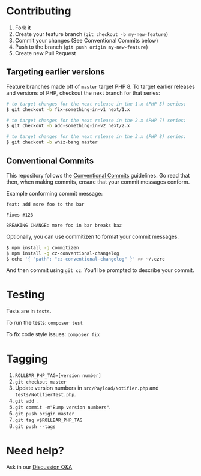 # Contributing

1. Fork it
1. Create your feature branch (`git checkout -b my-new-feature`)
1. Commit your changes (See Conventional Commits below)
1. Push to the branch (`git push origin my-new-feature`)
1. Create new Pull Request

## Targeting earlier versions

Feature branches made off of `master` target PHP 8. To target earlier
releases and versions of PHP, checkout the next branch for that series:

```sh
# to target changes for the next release in the 1.x (PHP 5) series:
$ git checkout -b fix-something-in-v1 next/1.x

# to target changes for the next release in the 2.x (PHP 7) series:
$ git checkout -b add-something-in-v2 next/2.x

# to target changes for the next release in the 3.x (PHP 8) series:
$ git checkout -b whiz-bang master
```

## Conventional Commits

This repository follows the [Conventional Commits][cc] guidelines. Go read
that then, when making commits, ensure that your commit messages conform.

Example conforming commit message:

```
feat: add more foo to the bar

Fixes #123

BREAKING CHANGE: more foo in bar breaks baz
```

Optionally, you can use commitizen to format your commit messages.

```sh
$ npm install -g commitizen
$ npm install -g cz-conventional-changelog
$ echo '{ "path": "cz-conventional-changelog" }' >> ~/.czrc
```

And then commit using `git cz`. You'll be prompted to describe your commit.

[cc]:https://www.conventionalcommits.org

# Testing

Tests are in `tests`.

To run the tests: `composer test`

To fix code style issues: `composer fix`

# Tagging

1. `ROLLBAR_PHP_TAG=[version number]`
1. `git checkout master`
1. Update version numbers in `src/Payload/Notifier.php` and `tests/NotifierTest.php`.
1. `git add .`
1. `git commit -m"Bump version numbers"`.
1. `git push origin master`
1. `git tag v$ROLLBAR_PHP_TAG`
1. `git push --tags`

# Need help?

Ask in our [Discussion Q&amp;A][q-a]

[q-a]:https://github.com/rollbar/rollbar-php/discussions/categories/q-a
